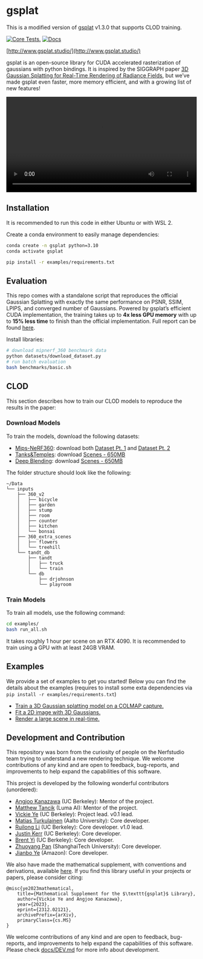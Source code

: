 # gsplat
This is a modified version of [gsplat](http://www.gsplat.studio/) v1.3.0 that supports CLOD training.

[![Core Tests.](https://github.com/nerfstudio-project/gsplat/actions/workflows/core_tests.yml/badge.svg?branch=main)](https://github.com/nerfstudio-project/gsplat/actions/workflows/core_tests.yml)
[![Docs](https://github.com/nerfstudio-project/gsplat/actions/workflows/doc.yml/badge.svg?branch=main)](https://github.com/nerfstudio-project/gsplat/actions/workflows/doc.yml)

[http://www.gsplat.studio/](http://www.gsplat.studio/)

gsplat is an open-source library for CUDA accelerated rasterization of gaussians with python bindings. It is inspired by the SIGGRAPH paper [3D Gaussian Splatting for Real-Time Rendering of Radiance Fields](https://repo-sam.inria.fr/fungraph/3d-gaussian-splatting/), but we’ve made gsplat even faster, more memory efficient, and with a growing list of new features!

<div align="center">
  <video src="https://github.com/nerfstudio-project/gsplat/assets/10151885/64c2e9ca-a9a6-4c7e-8d6f-47eeacd15159" width="100%" />
</div>

## Installation
It is recommended to run this code in either Ubuntu or with WSL 2.

Create a conda environment to easily manage dependencies:
```bash
conda create -n gsplat python=3.10
conda activate gsplat

pip install -r examples/requirements.txt
```

## Evaluation
This repo comes with a standalone script that reproduces the official Gaussian Splatting with exactly the same performance on PSNR, SSIM, LPIPS, and converged number of Gaussians. Powered by gsplat’s efficient CUDA implementation, the training takes up to **4x less GPU memory** with up to **15% less time** to finish than the official implementation. Full report can be found [here](https://docs.gsplat.studio/main/tests/eval.html).

Install libraries:
```bash
# download mipnerf_360 benchmark data
python datasets/download_dataset.py
# run batch evaluation
bash benchmarks/basic.sh
```

## CLOD
This section describes how to train our CLOD models to reproduce the results in the paper:

### Download Models
To train the models, download the following datasets:
* [Mips-NeRF360](https://jonbarron.info/mipnerf360/): download both [Dataset Pt. 1](http://storage.googleapis.com/gresearch/refraw360/360_v2.zip) and [Dataset Pt. 2](https://storage.googleapis.com/gresearch/refraw360/360_extra_scenes.zip)
* [Tanks&Temples](https://repo-sam.inria.fr/fungraph/3d-gaussian-splatting/): download [Scenes - 650MB](https://repo-sam.inria.fr/fungraph/3d-gaussian-splatting/datasets/input/tandt_db.zip)
* [Deep Blending](https://repo-sam.inria.fr/fungraph/3d-gaussian-splatting/): download [Scenes - 650MB](https://repo-sam.inria.fr/fungraph/3d-gaussian-splatting/datasets/input/tandt_db.zip)

The folder structure should look like the following:
```
~/Data
└── inputs
    ├── 360_v2
    │   ├── bicycle
    │   ├── garden
    │   ├── stump
    │   ├── room
    │   ├── counter
    │   ├── kitchen
    │   └── bonsai
    ├── 360_extra_scenes
    │   ├── flowers
    │   └── treehill
    └── tandt_db
        ├── tandt
        │   ├── truck
        │   └── train
        └── db
            ├── drjohnson
            └── playroom
```

### Train Models
To train all models, use the following command:
```bash
cd examples/
bash run_all.sh
```

It takes roughly 1 hour per scene on an RTX 4090. It is recommended to train using a GPU with at least 24GB VRAM.

## Examples

We provide a set of examples to get you started! Below you can find the details about
the examples (requires to install some exta dependencies via `pip install -r examples/requirements.txt`)

- [Train a 3D Gaussian splatting model on a COLMAP capture.](https://docs.gsplat.studio/main/examples/colmap.html)
- [Fit a 2D image with 3D Gaussians.](https://docs.gsplat.studio/main/examples/image.html)
- [Render a large scene in real-time.](https://docs.gsplat.studio/main/examples/large_scale.html)


## Development and Contribution

This repository was born from the curiosity of people on the Nerfstudio team trying to understand a new rendering technique. We welcome contributions of any kind and are open to feedback, bug-reports, and improvements to help expand the capabilities of this software.

This project is developed by the following wonderful contributors (unordered):

- [Angjoo Kanazawa](https://people.eecs.berkeley.edu/~kanazawa/) (UC Berkeley): Mentor of the project.
- [Matthew Tancik](https://www.matthewtancik.com/about-me) (Luma AI): Mentor of the project.
- [Vickie Ye](https://people.eecs.berkeley.edu/~vye/) (UC Berkeley): Project lead. v0.1 lead.
- [Matias Turkulainen](https://maturk.github.io/) (Aalto University): Core developer.
- [Ruilong Li](https://www.liruilong.cn/) (UC Berkeley): Core developer. v1.0 lead.
- [Justin Kerr](https://kerrj.github.io/) (UC Berkeley): Core developer.
- [Brent Yi](https://github.com/brentyi) (UC Berkeley): Core developer.
- [Zhuoyang Pan](https://panzhy.com/) (ShanghaiTech University): Core developer.
- [Jianbo Ye](http://www.jianboye.org/) (Amazon): Core developer.

We also have made the mathematical supplement, with conventions and derivations, available [here](https://arxiv.org/abs/2312.02121). If you find this library useful in your projects or papers, please consider citing:

```
@misc{ye2023mathematical,
    title={Mathematical Supplement for the $\texttt{gsplat}$ Library},
    author={Vickie Ye and Angjoo Kanazawa},
    year={2023},
    eprint={2312.02121},
    archivePrefix={arXiv},
    primaryClass={cs.MS}
}
```

We welcome contributions of any kind and are open to feedback, bug-reports, and improvements to help expand the capabilities of this software. Please check [docs/DEV.md](docs/DEV.md) for more info about development.
